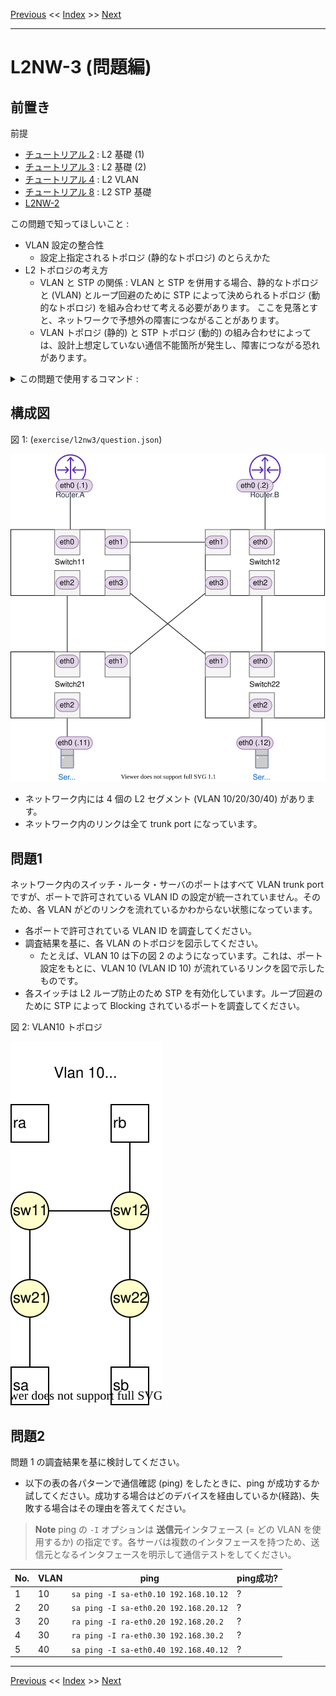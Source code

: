 <!-- HEADER -->
[Previous](../tutorial8/scenario.md) << [Index](../index.md) >> [Next](../l2nw3/answer.md)

---
<!-- /HEADER -->

# L2NW-3 (問題編)

## 前置き

前提

* [チュートリアル 2](../tutorial2/scenario.md) : L2 基礎 (1)
* [チュートリアル 3](../tutorial3/scenario.md) : L2 基礎 (2)
* [チュートリアル 4](../tutorial4/scenario.md) : L2 VLAN
* [チュートリアル 8](../tutorial8/scenario.md) : L2 STP 基礎
* [L2NW-2](../l2nw2/question.md)

この問題で知ってほしいこと :

* VLAN 設定の整合性
  * 設定上指定されるトポロジ (静的なトポロジ) のとらえかた
* L2 トポロジの考え方
  * VLAN と STP の関係 : VLAN と STP を併用する場合、静的なトポロジと (VLAN) とループ回避のために STP によって決められるトポロジ (動的なトポロジ) を組み合わせて考える必要があります。
  ここを見落とすと、ネットワークで予想外の障害につながることがあります。
  * VLAN トポロジ (静的) と STP トポロジ (動的) の組み合わせによっては、設計上想定していない通信不能箇所が発生し、障害につながる恐れがあります。

<details>

<summary>この問題で使用するコマンド :</summary>

* インタフェースの一覧表示・設定確認
  * MAC アドレスの確認
    * `ip link show [dev インタフェース名]`
  * IP アドレス一の確認
    * `ip addr show [dev インタフェース名]`
  * VLAN サブインタフェース vlan-id の確認
    * `ip -d link show インタフェース名`
* ARP テーブルの確認 (必要に応じて; L2 の動作確認)
  * `arp -n`
  * `ip neigh`
* L3 の通信確認
  * `ping 宛先IPアドレス`: オプション `-I インタフェース名` は、ノードが複数のインタフェース (NIC) を持つ場合に、送信元インタフェース (どのインタフェースからパケットを送るか) を指定します。
* スイッチの設定確認
  * スイッチ・ポートの設定確認
    * `ovs-vsctl show`
  * インタフェース名とポート番号の対応確認
    * `ovs-ofctl show スイッチ名`
  * スイッチの STP 設定確認 (有効/無効)
    * `ovs-vsctl --columns name,stp_enable list Bridge`
* スイッチの状態確認
  * MAC アドレステーブル確認
    * `ovs-appctl sh ovs-appctl fdb/show スイッチ名`
  * スイッチのブロッキングポートの検索
    * `ovs-vsctl --columns name,status list Port | grep -i blocking -B1`

</details>

## 構成図

図 1: (`exercise/l2nw3/question.json`)

![Topology](topology_a.drawio.svg)

* ネットワーク内には 4 個の L2 セグメント (VLAN 10/20/30/40) があります。
* ネットワーク内のリンクは全て trunk port になっています。

## 問題1

ネットワーク内のスイッチ・ルータ・サーバのポートはすべて VLAN trunk port ですが、ポートで許可されている VLAN ID の設定が統一されていません。そのため、各 VLAN がどのリンクを流れているかわからない状態になっています。

* 各ポートで許可されている VLAN ID を調査してください。
* 調査結果を基に、各 VLAN のトポロジを図示してください。
  * たとえば、VLAN 10 は下の図 2 のようになっています。これは、ポート設定をもとに、VLAN 10 (VLAN ID 10) が流れているリンクを図で示したものです。
* 各スイッチは L2 ループ防止のため STP を有効化しています。ループ回避のために STP によって Blocking されているポートを調査してください。

図 2: VLAN10 トポロジ

![VLAN10-topology](topology_b.drawio.svg)


## 問題2

問題 1 の調査結果を基に検討してください。

* 以下の表の各パターンで通信確認 (ping) をしたときに、ping が成功するか試してください。成功する場合はどのデバイスを経由しているか(経路)、失敗する場合はその理由を答えてください。

> **Note**
> ping の `-I` オプションは **送信元**インタフェース (= どの VLAN を使用するか) の指定です。各サーバは複数のインタフェースを持つため、送信元となるインタフェースを明示して通信テストをしてください。

|No.|VLAN| ping                                  |ping成功?|
|---|----|---------------------------------------|---------|
| 1 | 10 | `sa ping -I sa-eth0.10 192.168.10.12` | ? |
| 2 | 20 | `sa ping -I sa-eth0.20 192.168.20.12` | ? |
| 3 | 20 | `ra ping -I ra-eth0.20 192.168.20.2`  | ? |
| 4 | 30 | `ra ping -I ra-eth0.30 192.168.30.2`  | ? |
| 5 | 40 | `sa ping -I sa-eth0.40 192.168.40.12` | ? |

<!-- FOOTER -->

---

[Previous](../tutorial8/scenario.md) << [Index](../index.md) >> [Next](../l2nw3/answer.md)
<!-- /FOOTER -->
